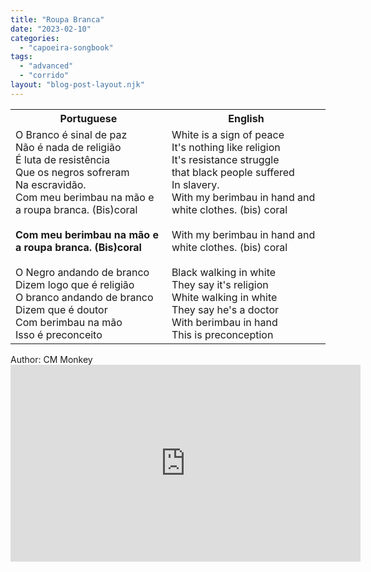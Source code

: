```yaml
---
title: "Roupa Branca"
date: "2023-02-10"
categories: 
  - "capoeira-songbook"
tags: 
  - "advanced"
  - "corrido"
layout: "blog-post-layout.njk"
---
```


<table class="capoeira-table">
    <tr class="header-row">
        <th>Portuguese</th>
        <th>English</th>
    </tr>
    <tr>
        <td>O Branco é sinal de paz<br>
Não é nada de religião<br>
É luta de resistência<br>
Que os negros sofreram<br>
Na escravidão.<br>
Com meu berimbau na mão e a roupa branca. (Bis)coral<br>
<br>
<strong>Com meu berimbau na mão e a roupa branca. (Bis)coral</strong><br>
<br>
O Negro andando de branco<br>
Dizem logo que é religião<br>
O branco andando de branco<br>
Dizem que é doutor<br>
Com berimbau na mão<br>
Isso é preconceito</td>
        <td>White is a sign of peace<br>
It's nothing like religion<br>
It's resistance struggle<br>
that black people suffered<br>
In slavery.<br>
With my berimbau in hand and white clothes. (bis) coral<br>
<br>
With my berimbau in hand and white clothes. (bis) coral<br>
<br>
Black walking in white<br>
They say it's religion<br>
White walking in white<br>
They say he's a doctor<br>
With berimbau in hand<br>
This is preconception</td>
    </tr>
</table>

<figcaption>
Author: CM Monkey
</figcaption>

<iframe width="560" height="315" src="https://www.youtube.com/embed/ywGAg0tILGE" title="YouTube video player" frameborder="0" allow="accelerometer; autoplay; clipboard-write; encrypted-media; gyroscope; picture-in-picture" allowfullscreen></iframe>